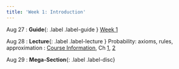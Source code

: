 ```yaml
---
title: 'Week 1: Introduction'
---
```


Aug 27
: **Guide**{: .label .label-guide } [Week 1](/assets/guides/fall25/week01.pdf)

Aug 28
: **Lecture**{: .label .label-lecture } Probability: axioms, rules, approximation
    : [Course Information](course-info), Ch [1](http://prob140.org/textbook/content/Chapter_01/00_Fundamentals.html), [2](http://prob140.org/textbook/content/Chapter_02/00_Calculating_Chances.html)
    
Aug 29
: **Mega-Section**{: .label .label-disc}